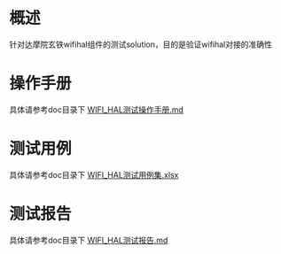 # 概述

针对达摩院玄铁wifihal组件的测试solution，目的是验证wifihal对接的准确性

# 操作手册

具体请参考doc目录下 [WIFI_HAL测试操作手册.md](doc\WIFI_HAL测试操作手册.md) 

# 测试用例

具体请参考doc目录下 [WIFI_HAL测试用例集.xlsx](doc\WIFI_HAL测试用例集.xlsx) 

# 测试报告

具体请参考doc目录下 [WIFI_HAL测试报告.md](doc\WIFI_HAL测试报告.md) 

